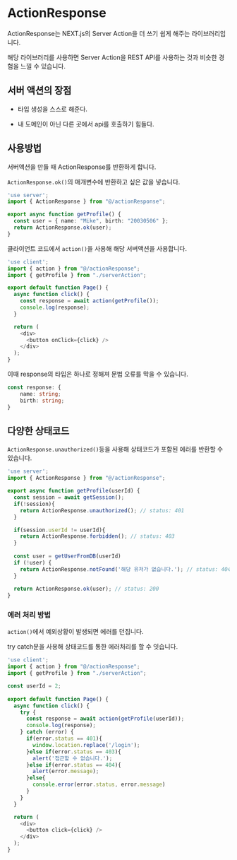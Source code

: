# ActionResponse
ActionResponse는 NEXT.js의 Server Action을 더 쓰기 쉽게 해주는 라이브러리입니다.

해당 라이브러리를 사용하면 Server Action을 REST API를 사용하는 것과 비슷한 경험을 느낄 수 있습니다.

## 서버 액션의 장점
- 타입 생성을 스스로 해준다.

- 내 도메인이 아닌 다른 곳에서 api를 호출하기 힘들다.


## 사용방법
서버액션을 만들 때 ActionResponse를 반환하게 합니다.

`ActionResponse.ok()`의 매개변수에 반환하고 싶은 값을 넣습니다.

```typescript
'use server';
import { ActionResponse } from "@/actionResponse";

export async function getProfile() {
  const user = { name: "Mike", birth: "20030506" };
  return ActionResponse.ok(user);
}
```

클라이언트 코드에서 `action()`을 사용해 해당 서버액션을 사용합니다.

```typescript
'use client';
import { action } from "@/actionResponse";
import { getProfile } from "./serverAction";

export default function Page() {
  async function click() {
    const response = await action(getProfile());
    console.log(response);
  }

  return (
    <div>
      <button onClick={click} />
    </div>
  );
}

```

이때 response의 타입은 하나로 정해져 문법 오류를 막을 수 있습니다.
```typescript
const response: {
    name: string;
    birth: string;
}
```
## 다양한 상태코드

`ActionResponse.unauthorized()`등을 사용해 상태코드가 포함된 에러를 반환할 수 있습니다.

```typescript
'use server';
import { ActionResponse } from "@/actionResponse";

export async function getProfile(userId) {
  const session = await getSession();
  if(!session){
    return ActionResponse.unauthorized(); // status: 401
  }

  if(session.userId != userId){
    return ActionResponse.forbidden(); // status: 403
  }
  
  const user = getUserFromDB(userId)
  if (!user) {
    return ActionResponse.notFound('해당 유저가 없습니다.'); // status: 404
  }
  
  return ActionResponse.ok(user); // status: 200
}
```
### 에러 처리 방법
`action()`에서 예외상황이 발생되면 에러를 던집니다.

try catch문을 사용해 상태코드를 통한 에러처리를 할 수 잇습니다.

```typescript
'use client';
import { action } from "@/actionResponse";
import { getProfile } from "./serverAction";

const userId = 2;
 
export default function Page() {
  async function click() {
    try {
      const response = await action(getProfile(userId));
      console.log(response);
    } catch (error) {
      if(error.status == 401){
        window.location.replace('/login');
      }else if(error.status == 403){
        alert('접근할 수 없습니다.');
      }else if(error.status == 404){
        alert(error.message);
      }else{
        console.error(error.status, error.message)
      }
    }
  }

  return (
    <div>
      <button click={click} />
    </div>
  );
}

```
